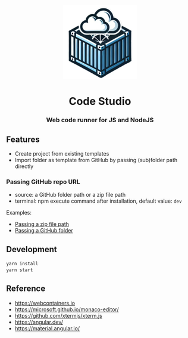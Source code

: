 <p align="center">
  <a href="#">
    <img width="200" src="./public/logo.jpg" alt="Code Studio Logo">
  </a>
</p>

<h1 align="center">Code Studio</h1>
<h3 align="center">Web code runner for JS and NodeJS</h3>

## Features

- Create project from existing templates
- Import folder as template from GitHub by passing (sub)folder path directly

### Passing GitHub repo URL

- source: a GitHub folder path or a zip file path
- terminal: npm execute command after installation, default value: `dev`

Examples:

- [Passing a zip file path](https://code-studio.chenxiaoyao.cn/edit?terminal=dev&source=https://code-studio.chenxiaoyao.cn/templates/vue3.zip)
- [Passing a GitHub folder](https://code-studio.chenxiaoyao.cn/edit?terminal=dev&source=https://github.com/chenxiaoyao6228/fe-notes/tree/main/Editor/_demo/webcontainers-express-app)

## Development

```sh
yarn install
yarn start
```

## Reference

- https://webcontainers.io
- https://microsoft.github.io/monaco-editor/
- https://github.com/xtermjs/xterm.js
- https://angular.dev/
- https://material.angular.io/
